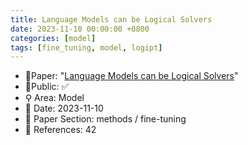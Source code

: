 ```yaml
---
title: Language Models can be Logical Solvers
date: 2023-11-10 00:00:00 +0800
categories: [model]
tags: [fine_tuning, model, logipt]
---
```


- 📙Paper: "[Language Models can be Logical Solvers](https://www.semanticscholar.org/paper/Language-Models-can-be-Logical-Solvers-Feng-Xu/a2ccffe67a4ccfb10279dc3f0167fe65ae01e471)"
- 🔑Public: ✅
- ⚲ Area: Model
- 📅 Date: 2023-11-10
- 🔎 Paper Section: methods / fine-tuning
- 📝 References: 42
